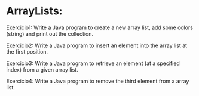 # ArrayLists:

Exercicio1:
Write a Java program to create a new array list, add some colors (string) and print out the collection.

Exercicio2:
Write a Java program to insert an element into the array list at the first position.

Exercicio3:
Write a Java program to retrieve an element (at a specified index) from a given array list.

Exercicio4:
Write a Java program to remove the third element from a array list.
